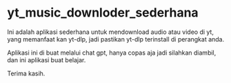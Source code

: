 # yt_music_downloder_sederhana

Ini adalah aplikasi sederhana untuk mendownload audio atau video di yt, yang memanfaat kan yt-dlp, jadi pastikan yt-dlp terinstall di perangkat anda.

Aplikasi ini di buat melalui chat gpt, hanya copas aja jadi silahkan diambil, dan ini aplikasi buat belajar.

Terima kasih.
